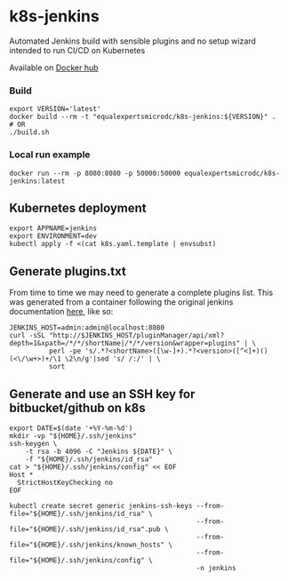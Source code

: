 # k8s-jenkins
Automated Jenkins build with sensible plugins and no setup wizard intended to run CI/CD on Kubernetes

Available on [Docker hub](https://hub.docker.com/r/equalexpertsmicrodc/k8s-jenkins/)

### Build
```
export VERSION='latest'
docker build --rm -t "equalexpertsmicrodc/k8s-jenkins:${VERSION}" .
# OR
./build.sh
```

### Local run example
```
docker run --rm -p 8080:8080 -p 50000:50000 equalexpertsmicrodc/k8s-jenkins:latest
```

## Kubernetes deployment
```
export APPNAME=jenkins
export ENVIRONMENT=dev
kubectl apply -f <(cat k8s.yaml.template | envsubst)
```

## Generate plugins.txt
From time to time we may need to generate a complete plugins list. This was generated from a container
following the original jenkins documentation [here](https://github.com/jenkinsci/docker/blob/master/README.md), like so:
```
JENKINS_HOST=admin:admin@localhost:8080
curl -sSL "http://$JENKINS_HOST/pluginManager/api/xml?depth=1&xpath=/*/*/shortName|/*/*/version&wrapper=plugins" | \
          perl -pe 's/.*?<shortName>([\w-]+).*?<version>([^<]+)()(<\/\w+>)+/\1 \2\n/g'|sed 's/ /:/' | \
          sort
```

## Generate and use an SSH key for bitbucket/github on k8s
```
export DATE=$(date '+%Y-%m-%d')
mkdir -vp "${HOME}/.ssh/jenkins"
ssh-keygen \
    -t rsa -b 4096 -C "Jenkins ${DATE}" \
    -f "${HOME}/.ssh/jenkins/id_rsa"
cat > "${HOME}/.ssh/jenkins/config" << EOF
Host *
  StrictHostKeyChecking no
EOF

kubectl create secret generic jenkins-ssh-keys --from-file="${HOME}/.ssh/jenkins/id_rsa" \
                                               --from-file="${HOME}/.ssh/jenkins/id_rsa".pub \
                                               --from-file="${HOME}/.ssh/jenkins/known_hosts" \
                                               --from-file="${HOME}/.ssh/jenkins/config" \
                                               -n jenkins
```
